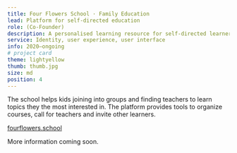 ```yaml
---
title: Four Flowers School · Family Education
lead: Platform for self-directed education
role: (Co-Founder)
description: A personalised learning resource for self‑directed learners.
service: Identity, user experience, user interface
info: 2020—ongoing
# project card
theme: lightyellow
thumb: thumb.jpg
size: md
position: 4
---
```


The school helps kids joining into groups and finding teachers to learn topics they the most interested in. The platform provides tools to organize courses, call for teachers and invite other learners.

[fourflowers.school](https://freemia.school)

More information coming soon.